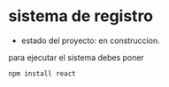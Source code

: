 <h1>sistema de registro</h1>


- estado del proyecto: en construccion.

para ejecutar el sistema debes poner

```npm install react```
